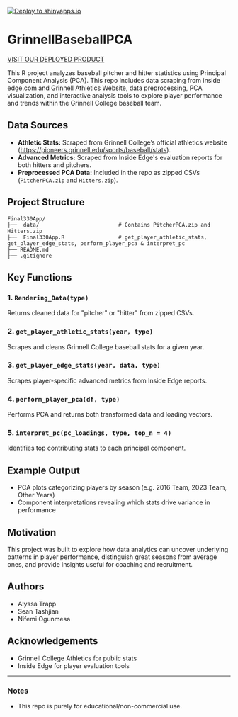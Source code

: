 [![Deploy to shinyapps.io](https://github.com/Nogunmesa/GrinnellBaseballPCA/actions/workflows/deploy.yml/badge.svg)](https://github.com/Nogunmesa/GrinnellBaseballPCA/actions/workflows/deploy.yml)
# GrinnellBaseballPCA
[VISIT OUR DEPLOYED PRODUCT](https://baseballteam.shinyapps.io/GrinnellBaseballPCA/)

This R project analyzes baseball pitcher and hitter statistics using Principal Component Analysis (PCA). This repo includes data scraping from inside edge.com and Grinnell Athletics Website, data preprocessing, PCA visualization, and interactive analysis tools to explore player performance and trends within the Grinnell College baseball team.

## Data Sources

- **Athletic Stats:** Scraped from Grinnell College’s official athletics website (https://pioneers.grinnell.edu/sports/baseball/stats).
- **Advanced Metrics:** Scraped from Inside Edge's evaluation reports for both hitters and pitchers.
- **Preprocessed PCA Data:** Included in the repo as zipped CSVs (`PitcherPCA.zip` and `Hitters.zip`).

## Project Structure
```
Final330App/
├──  data/                         # Contains PitcherPCA.zip and Hitters.zip
├──  Final330App.R                 # get_player_athletic_stats, get_player_edge_stats, perform_player_pca & interpret_pc
├── README.md
├── .gitignore
```
## Key Functions

### 1. `Rendering_Data(type)`
Returns cleaned data for "pitcher" or "hitter" from zipped CSVs.

### 2. `get_player_athletic_stats(year, type)`
Scrapes and cleans Grinnell College baseball stats for a given year.

### 3. `get_player_edge_stats(year, data, type)`
Scrapes player-specific advanced metrics from Inside Edge reports.

### 4. `perform_player_pca(df, type)`
Performs PCA and returns both transformed data and loading vectors.

### 5. `interpret_pc(pc_loadings, type, top_n = 4)`
Identifies top contributing stats to each principal component.

## Example Output

- PCA plots categorizing players by season (e.g. 2016 Team, 2023 Team, Other Years)
- Component interpretations revealing which stats drive variance in performance

## Motivation

This project was built to explore how data analytics can uncover underlying patterns in player performance, distinguish great seasons from average ones, and provide insights useful for coaching and recruitment.

## Authors

- Alyssa Trapp
- Sean Tashjian
- Nifemi Ogunmesa
  
## Acknowledgements

- Grinnell College Athletics for public stats
- Inside Edge for player evaluation tools

---

### Notes

- This repo is purely for educational/non-commercial use.

